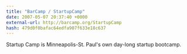 ```yaml
---
title: "BarCamp / StartupCamp"
date: 2007-05-07 20:37:40 +0000
external-url: http://barcamp.org/StartupCamp
hash: 479d0f0bafac64edfa907f633e18c637
---
```


Startup Camp is Minneapolis-St. Paul's own day-long startup bootcamp.
